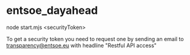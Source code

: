 # entsoe_dayahead

node start.mjs \<securityToken\>

To get a security token you need to request one by
sending an email to transparency@entsoe.eu with headline "Restful API access"
